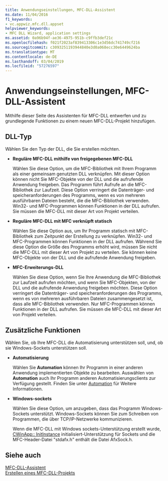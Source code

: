 ```yaml
---
title: Anwendungseinstellungen, MFC-DLL-Assistent
ms.date: 11/04/2016
f1_keywords:
- vc.appwiz.mfc.dll.appset
helpviewer_keywords:
- MFC DLL Wizard, application settings
ms.assetid: 0a96b94f-ae36-4975-951b-c9ffb3def21c
ms.openlocfilehash: f021f2023af839413306c1e3d56dc741749cf216
ms.sourcegitcommit: c3093251193944840e3d0a068ecc30e6449624ba
ms.translationtype: MT
ms.contentlocale: de-DE
ms.lasthandoff: 03/04/2019
ms.locfileid: "57276597"
---
```

# <a name="application-settings-mfc-dll-wizard"></a>Anwendungseinstellungen, MFC-DLL-Assistent

Mithilfe dieser Seite des Assistenten für MFC-DLL entwerfen und zu grundlegende Funktionen zu einem neuen MFC-DLL-Projekt hinzufügen.

## <a name="dll-type"></a>DLL-Typ

Wählen Sie den Typ der DLL, die Sie erstellen möchten.

- **Reguläre MFC-DLL mithilfe von freigegebenen MFC-DLL**

   Wählen Sie diese Option, um die MFC-Bibliothek mit Ihrem Programm als einer gemeinsam genutzten DLL verknüpfen. Mit dieser Option können nicht Sie MFC-Objekte von der DLL und die aufrufende Anwendung freigeben. Das Programm führt Aufrufe an die MFC-Bibliothek zur Laufzeit. Diese Option verringert die Datenträger- und speicheranforderungen des Programms, wenn es von mehreren ausführbaren Dateien besteht, die die MFC-Bibliothek verwenden. Win32- und MFC-Programmen können Funktionen in der DLL aufrufen. Sie müssen die MFC-DLL mit dieser Art von Projekt verteilen.

- **Reguläre MFC-DLL mit MFC verknüpft statisch**

   Wählen Sie diese Option aus, um Ihr Programm statisch mit MFC-Bibliothek zum Zeitpunkt der Erstellung zu verknüpfen. Win32- und MFC-Programmen können Funktionen in der DLL aufrufen. Während Sie diese Option die Größe des Programms erhöht wird, müssen Sie nicht die MFC-DLL mit dieser Art von Projekt zu verteilen. Sie können keine MFC-Objekte von der DLL und die aufrufende Anwendung freigeben.

- **MFC-Erweiterungs-DLL**

   Wählen Sie diese Option, wenn Sie Ihre Anwendung die MFC-Bibliothek zur Laufzeit aufrufen möchten, und wenn Sie MFC-Objekten, von der DLL und die aufrufende Anwendung freigeben möchten. Diese Option verringert die Datenträger- und speicheranforderungen des Programms, wenn es von mehreren ausführbaren Dateien zusammengesetzt ist, dass alle MFC-Bibliothek verwenden. Nur MFC-Programmen können Funktionen in der DLL aufrufen. Sie müssen die MFC-DLL mit dieser Art von Projekt verteilen.

## <a name="additional-features"></a>Zusätzliche Funktionen

Wählen Sie, ob Ihre MFC-DLL die Automatisierung unterstützen soll, und, ob sie Windows-Sockets unterstützen soll.

- **Automatisierung**

   Wählen Sie **Automation** können Ihr Programm in einer anderen Anwendung implementierten Objekte zu bearbeiten. Auswählen von **Automation** auch Ihr Programm anderen Automatisierungsclients zur Verfügung gestellt. Finden Sie unter [Automation](../../mfc/automation.md) für Weitere Informationen.

- **Windows-sockets**

   Wählen Sie diese Option, um anzugeben, dass das Programm Windows-Sockets unterstützt. Windows-Sockets können Sie zum Schreiben von Programmen, die über TCP/IP-Netzwerke kommunizieren.

   Wenn die MFC-DLL mit Windows sockets-Unterstützung erstellt wurde, [CWinApp:: InitInstance](../../mfc/reference/cwinapp-class.md#initinstance) initialisiert-Unterstützung für Sockets und die MFC-Header-Datei "stdafx.h" enthält die Datei AfxSock.h.

## <a name="see-also"></a>Siehe auch

[MFC-DLL-Assistent](../../mfc/reference/mfc-dll-wizard.md)<br/>
[Erstellen eines MFC-DLL-Projekts](../../mfc/reference/creating-an-mfc-dll-project.md)
